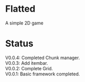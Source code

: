 # Flatted
A simple 2D game

# Status
V0.0.4: Completed Chunk manager.  
V0.0.3: Add itembar.  
V0.0.2: Complete Grid.  
V0.0.1: Basic framework completed.
